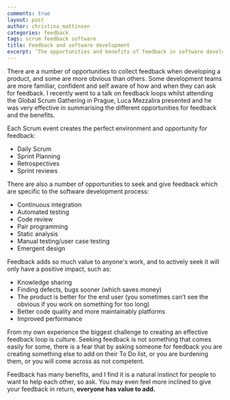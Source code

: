 ```yaml
---
comments: true
layout: post
author: christina_mattinson
categories: feedback
tags: scrum feedback software
title: Feedback and software development
excerpt: ‘The opportunities and benefits of feedback in software development’
---
```


There are a number of opportunities to collect feedback when developing a product, and some are more obvious than others. Some development teams are more familiar, confident and self aware of how and when they can ask for feedback. I recently went to a talk on feedback loops whilst attending the Global Scrum Gathering in Prague, Luca Mezzalira presented and he was very effective in summarising the different opportunities for feedback and the benefits.

Each Scrum event creates the perfect environment and opportunity for feedback:
- Daily Scrum
- Sprint Planning
- Retrospectives
- Sprint reviews

There are also a number of opportunities to seek and give feedback which are specific to the software development process:
- Continuous integration
- Automated testing
- Code review
- Pair programming
- Static analysis
- Manual testing/user case testing
- Emergent design

Feedback adds so much value to anyone's work, and to actively seek it will only have a positive impact, such as:
- Knowledge sharing
- Finding defects, bugs sooner (which saves money)
- The product is better for the end user (you sometimes can’t see the obvious if you work on something for too long)
- Better code quality and more maintainably platforms
- Improved performance

From my own experience the biggest challenge to creating an effective feedback loop is culture. Seeking feedback is not something that comes easily for some, there is a fear that by asking someone for feedback you are creating something else to add on their To Do list, or you are burdening them, or you will come across as not competent. 

Feedback has many benefits, and I find it is a natural instinct for people to want to help each other, so ask. You may even feel more inclined to give your feedback in return, **everyone has value to add.**
